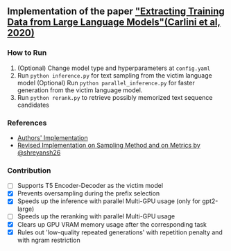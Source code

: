 ## Implementation of the paper ["Extracting Training Data from Large Language Models"(Carlini et al, 2020)](https://arxiv.org/abs/2012.07805)

### How to Run

1. (Optional) Change model type and hyperparameters at `config.yaml`
2. Run `python inference.py` for text sampling from the victim language model
   (Optional) Run `python parallel_inference.py` for faster generation from the victim language model.
3. Run `python rerank.py` to retrieve possibly memorized text sequence candidates

### References

- [Authors' Implementation](https://github.com/ftramer/LM_Memorization)
- [Revised Implementation on Sampling Method and on Metrics by @shreyansh26](https://github.com/shreyansh26/Extracting-Training-Data-from-Large-Langauge-Models)

### Contribution

- [ ] Supports T5 Encoder-Decoder as the victim model
- [x] Prevents oversampling during the prefix selection
- [x] Speeds up the inference with parallel Multi-GPU usage (only for gpt2-large)
- [ ] Speeds up the reranking with parallel Multi-GPU usage
- [x] Clears up GPU VRAM memory usage after the corresponding task
- [x] Rules out 'low-quality repeated generations' with repetition penalty and with ngram restriction
